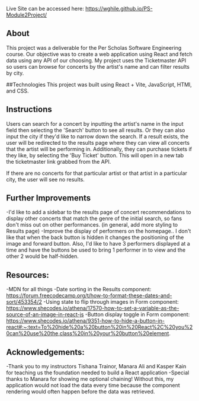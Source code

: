 Live Site can be accessed here: https://wghile.github.io/PS-Module2Project/

## About

This project was a deliverable for the Per Scholas Software Engineering course. Our objective was to create a web application using React and fetch data using any API of our choosing. My project uses the Ticketmaster API so users can browse for concerts by the artist's name and can filter results by city.

##Technologies
This project was built using React + Vite, JavaScript, HTMl, and CSS.

## Instructions

Users can search for a concert by inputting the artist's name in the input field then selecting the 'Search' button to see all results. Or they can also input the city if they'd like to narrow down the search. If a result exists, the user will be redirected to the results page where they can view all concerts that the artist will be performing in. Additionally, they can purchase tickets if they like, by selecting the 'Buy Ticket' button. This will open in a new tab the ticketmaster link grabbed from the API.

If there are no concerts for that particular artist or that artist in a particular city, the user will see no results.

## Further Improvements

-I'd like to add a sidebar to the results page of concert recommendations to display other concerts that match the genre of the initial search, so fans don't miss out on other performances. (in general, add more styling to Results page)
-Improve the display of performers on the homepage.. I don't like that when the back button is hidden it changes the positioning of the image and forward button. Also, I'd like to have 3 performers displayed at a time and have the buttons be used to bring 1 performer in to view and the other 2 would be half-hidden.

## Resources:

-MDN for all things
-Date sorting in the Results component: https://forum.freecodecamp.org/t/how-to-format-these-dates-and-sort/453354/2
-Using state to flip through images in Form component: https://www.shecodes.io/athena/17570-how-to-set-a-variable-as-the-source-of-an-image-in-react-js
-Button display toggle in Form component: https://www.shecodes.io/athena/9351-how-to-hide-a-button-in-react#:~:text=To%20hide%20a%20button%20in%20React%2C%20you%20can%20use%20the,class%20in%20your%20button%20element.

## Acknowledgements:

-Thank you to my instructors Tishana Trainor, Manara Ali and Kasper Kain for teaching us the foundation needed to build a React application
-Special thanks to Manara for showing me optional chaining! Without this, my application would not load the data every time because the component rendering would often happen before the data was retrieved.
